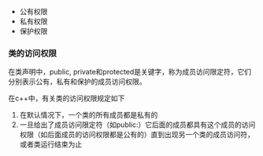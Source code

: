 
* 公有权限
* 私有权限
* 保护权限

### 类的访问权限

在类声明中，public, private和protected是关键字，称为成员访问限定符，它们分别表示公有，私有和保护的成员访问权限。

在c++中，有关类的访问权限规定如下

1) 在默认情况下，一个类的所有成员都是私有的
2) 一旦给出了成员访问限定符（如public:）它后面的成员都具有这个成员的访问权限（如后面成员的访问权限都是公有的）直到出现另一个类的成员访问符，或者类运行结束为止
